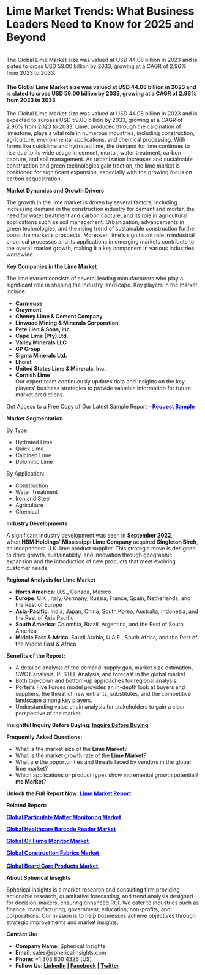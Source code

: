 <div class="wow_read_blog_hdr_img">
<div class="wow_read_blog_hdr_img_innr">
<h1>Lime Market Trends: What Business Leaders Need to Know for 2025 and Beyond</h1>
</div>
<div class="wow_main_float_head_img"><img src="https://www.vevioz.com/upload/photos/2025/01/Vd96SMKaPWEVViUB23qw_27_388097376bb6e6186c92fba3ca1db9b2_image.jpg" alt="" /></div>
</div>
<div class="read-blog-container">
<div class="read-blog-desc">
<p class="mb-0">The Global Lime Market size was valued at USD 44.08 billion in 2023 and is slated to cross USD 59.00 billion by 2033, growing at a CAGR of 2.96% from 2023 to 2033.</p>
</div>
<div class="read-content">
<div class="markdown prose w-full break-words dark:prose-invert light">
<h4><strong>The Global Lime Market size was valued at USD 44.08 billion in 2023 and is slated to cross USD 59.00 billion by 2033, growing at a CAGR of 2.96% from 2023 to 2033</strong></h4>
<p>The Global Lime Market size was valued at USD 44.08 billion in 2023 and is expected to surpass USD 59.00 billion by 2033, growing at a CAGR of 2.96% from 2023 to 2033. Lime, produced through the calcination of limestone, plays a vital role in numerous industries, including construction, agriculture, environmental applications, and chemical processing. With forms like quicklime and hydrated lime, the demand for lime continues to rise due to its wide usage in cement, mortar, water treatment, carbon capture, and soil management. As urbanization increases and sustainable construction and green technologies gain traction, the lime market is positioned for significant expansion, especially with the growing focus on carbon sequestration.</p>
<p><strong>Market Dynamics and Growth Drivers</strong></p>
<p>The growth in the lime market is driven by several factors, including increasing demand in the construction industry for cement and mortar, the need for water treatment and carbon capture, and its role in agricultural applications such as soil management. Urbanization, advancements in green technologies, and the rising trend of sustainable construction further boost the market's prospects. Moreover, lime's significant role in industrial chemical processes and its applications in emerging markets contribute to the overall market growth, making it a key component in various industries worldwide.</p>
<p><strong>Key Companies in the Lime Market</strong></p>
<p>The lime market consists of several leading manufacturers who play a significant role in shaping the industry landscape. Key players in the market include:</p>
<ul>
<li><strong>Carmeuse</strong></li>
<li><strong>Graymont</strong></li>
<li><strong>Cheney Lime &amp; Cement Company</strong></li>
<li><strong>Linwood Mining &amp; Minerals Corporation</strong></li>
<li><strong>Pete Lien &amp; Sons, Inc.</strong></li>
<li><strong>Cape Lime (Pty) Ltd.</strong></li>
<li><strong>Valley Minerals LLC</strong></li>
<li><strong>GP Group</strong></li>
<li><strong>Sigma Minerals Ltd.</strong></li>
<li><strong>Lhoist</strong></li>
<li><strong>United States Lime &amp; Minerals, Inc.</strong></li>
<li><strong>Cornish Lime</strong><br />Our expert team continuously updates data and insights on the key players' business strategies to provide valuable information for future market predictions.</li>
</ul>
<p>Get Access to a Free Copy of Our Latest Sample Report -&nbsp;<span style="color: #0000ff;"><strong><a style="color: #0000ff;" href="https://www.sphericalinsights.com/request-sample/7897" target="_new" rel="noopener">Request Sample</a></strong></span></p>
<p><strong>Market Segmentation</strong></p>
<p>By Type:</p>
<ul>
<li>Hydrated Lime</li>
<li>Quick Lime</li>
<li>Calcined Lime</li>
<li>Dolomitic Lime</li>
</ul>
<p>By Application:</p>
<ul>
<li>Construction</li>
<li>Water Treatment</li>
<li>Iron and Steel</li>
<li>Agriculture</li>
<li>Chemical</li>
</ul>
<p><strong>Industry Developments</strong></p>
<p>A significant industry development was seen in&nbsp;<strong>September 2022</strong>, when&nbsp;<strong>HBM Holdings' Mississippi Lime Company</strong>&nbsp;acquired&nbsp;<strong>Singleton Birch</strong>, an independent U.K. lime product supplier. This strategic move is designed to drive growth, sustainability, and innovation through geographic expansion and the introduction of new products that meet evolving customer needs.</p>
<p><strong>Regional Analysis for Lime Market</strong></p>
<ul>
<li><strong>North America</strong>: U.S., Canada, Mexico</li>
<li><strong>Europe</strong>: U.K., Italy, Germany, Russia, France, Spain, Netherlands, and the Rest of Europe</li>
<li><strong>Asia-Pacific</strong>: India, Japan, China, South Korea, Australia, Indonesia, and the Rest of Asia Pacific</li>
<li><strong>South America</strong>: Colombia, Brazil, Argentina, and the Rest of South America</li>
<li><strong>Middle East &amp; Africa</strong>: Saudi Arabia, U.A.E., South Africa, and the Rest of the Middle East &amp; Africa</li>
</ul>
<p><strong>Benefits of the Report:</strong></p>
<ul>
<li>A detailed analysis of the demand-supply gap, market size estimation, SWOT analysis, PESTEL Analysis, and forecast in the global market.</li>
<li>Both top-down and bottom-up approaches for regional analysis.</li>
<li>Porter&rsquo;s Five Forces model provides an in-depth look at buyers and suppliers, the threat of new entrants, substitutes, and the competitive landscape among key players.</li>
<li>Understanding value chain analysis for stakeholders to gain a clear perspective of the market.</li>
</ul>
<p><strong>Insightful Inquiry Before Buying</strong>:&nbsp;<strong><a href="https://www.sphericalinsights.com/inquiry-before-buying/7897" target="_new" rel="noopener">Inquire Before Buying</a></strong></p>
<p><strong>Frequently Asked Questions:</strong></p>
<ul>
<li>What is the market size of the&nbsp;<strong>Lime Market</strong>?</li>
<li>What is the market growth rate of the&nbsp;<strong>Lime Market</strong>?</li>
<li>What are the opportunities and threats faced by vendors in the global lime market?</li>
<li>Which applications or product types show incremental growth potential?<strong>me Market</strong>?</li>
</ul>
<p><strong>Unlock the Full Report Now</strong>:<span style="color: #0000ff;">&nbsp;<strong><a style="color: #0000ff;" href="https://www.sphericalinsights.com/reports/lime-market" target="_new" rel="noopener">Lime Market Report</a></strong></span></p>
<p><strong>Related Report:</strong></p>
<p><span style="color: #0000ff;"><strong><a style="color: #0000ff;" href="https://www.globenewswire.com/news-release/2024/08/13/2929596/0/en/Global-Particulate-Matter-Monitoring-Market-Size-To-Worth-USD-3-77-Billion-By-2033-l-CAGR-Of-10-73.html" target="_blank" rel="noopener">Global Particulate Matter Monitoring Market</a></strong></span></p>
<p><span style="color: #0000ff;"><strong><a style="color: #0000ff;" href="https://www.globenewswire.com/news-release/2024/08/13/2928849/0/en/Global-Healthcare-Barcode-Reader-Market-Size-To-Worth-USD-925-4-Million-By-2033-CAGR-Of-10-47.html" target="_blank" rel="noopener">Global Healthcare Barcode Reader Market</a></strong></span></p>
<p><span style="color: #0000ff;"><strong><a style="color: #0000ff;" href="https://www.globenewswire.com/news-release/2024/08/12/2928691/0/en/Global-Oil-Fume-Monitor-Market-Size-To-Expected-to-Hold-a-Significant-Share-By-2033-CAGR-Of-5-6.html" target="_blank" rel="noopener">Global Oil Fume Monitor Market&nbsp;</a></strong></span></p>
<span style="color: #0000ff;"><strong><a style="color: #0000ff;" href="https://www.sphericalinsights.jp/reports/global-construction-fabrics-market" target="_blank" rel="noopener">Global Construction Fabrics Market&nbsp;</a></strong></span></div>
<div class="markdown prose w-full break-words dark:prose-invert light"><span style="color: #0000ff;">&nbsp;</span></div>
<div class="markdown prose w-full break-words dark:prose-invert light"><strong><a href="https://www.sphericalinsights.jp/reports/beard-care-products-market" target="_blank" rel="noopener"><span style="color: #0000ff;">Global Beard Care Products Market</span>&nbsp;</a></strong>
<p><strong>About Spherical Insights</strong></p>
<p>Spherical Insights is a market research and consulting firm providing actionable research, quantitative forecasting, and trend analysis designed for decision-makers, ensuring enhanced ROI. We cater to industries such as finance, manufacturing, government, education, non-profits, and corporations. Our mission is to help businesses achieve objectives through strategic improvements and market insights.</p>
<p><strong>Contact Us:</strong></p>
<ul>
<li><strong>Company Name</strong>: Spherical Insights</li>
<li><strong>Email</strong>:&nbsp;<a rel="noopener">sales@sphericalinsights.com</a></li>
<li><strong>Phone</strong>: +1 303 800 4326 (US)</li>
<li><strong>Follow Us</strong>:&nbsp;<strong><a href="https://www.linkedin.com/" target="_new" rel="noopener">LinkedIn</a>&nbsp;|&nbsp;<a href="https://www.facebook.com/" target="_new" rel="noopener">Facebook</a>&nbsp;|&nbsp;<a href="https://www.twitter.com/" target="_new" rel="noopener">Twitter</a></strong></li>
</ul>
</div>
</div>
</div>
